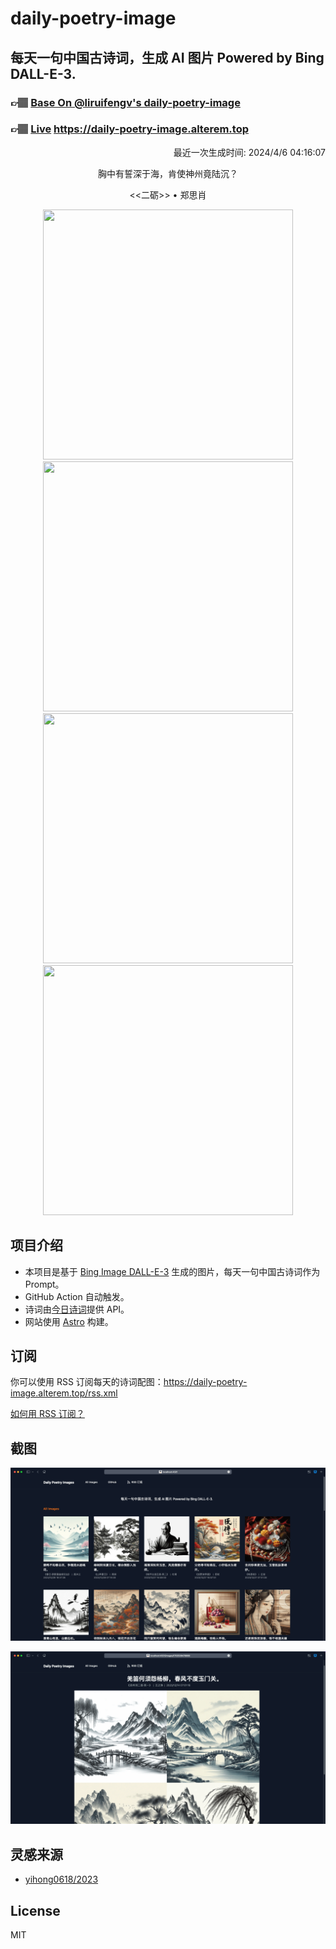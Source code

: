 
# daily-poetry-image

## 每天一句中国古诗词，生成 AI 图片 Powered by Bing DALL-E-3.

### 👉🏽 [Base On @liruifengv's daily-poetry-image](https://github.com/liruifengv/daily-poetry-image)

### 👉🏽 [Live](https://daily-poetry-image.alterem.top/) https://daily-poetry-image.alterem.top

<p align="right">
  最近一次生成时间: 2024/4/6 04:16:07
</p>
<p align="center">
胸中有誓深于海，肯使神州竟陆沉？
</p>
<p align="center">
<<二砺>> • 郑思肖
</p>
<p align="center">
<img src="https://tse2.mm.bing.net/th/id/OIG1.LA1Lg7cvAjUcOyAGZCq5" height="400" width="400" />
<img src="https://tse2.mm.bing.net/th/id/OIG1.kDBBDdP.QoWrYObmXave" height="400" width="400" />
<img src="https://tse3.mm.bing.net/th/id/OIG1.U1ItRTp5gXyuQbKLBGQe" height="400" width="400" />
<img src="https://tse2.mm.bing.net/th/id/OIG1.f_2eh1rxxUyrr_5sdz0I" height="400" width="400" />
</p>

## 项目介绍

-   本项目是基于 [Bing Image DALL-E-3](https://www.bing.com/images/create) 生成的图片，每天一句中国古诗词作为 Prompt。
-   GitHub Action 自动触发。
-   诗词由[今日诗词](https://www.jinrishici.com/)提供 API。
-   网站使用 [Astro](https://astro.build) 构建。

## 订阅

你可以使用 RSS 订阅每天的诗词配图：https://daily-poetry-image.alterem.top/rss.xml

[如何用 RSS 订阅？](https://zhuanlan.zhihu.com/p/55026716)

## 截图

![图片列表](./screenshots/Snipaste_2023-12-28_21-00-26.png)

![图片详情](./screenshots/Snipaste_2023-12-28_21-00-53.png)

## 灵感来源

-   [yihong0618/2023](https://github.com/yihong0618/2023)

## License

MIT
